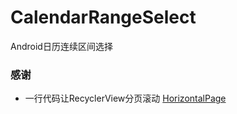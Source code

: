 # CalendarRangeSelect
Android日历连续区间选择
### 感谢
* 一行代码让RecyclerView分页滚动 [HorizontalPage](https://github.com/zhuguohui/HorizontalPage)
